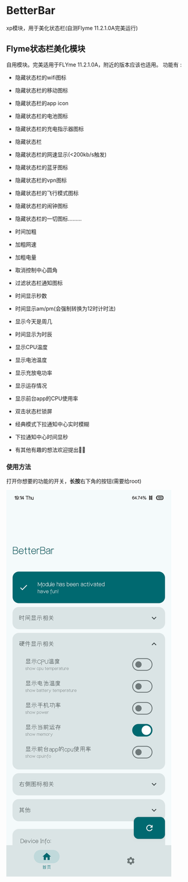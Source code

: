 # BetterBar
xp模块，用于美化状态栏(自测Flyme 11.2.1.0A完美运行)
## Flyme状态栏美化模块

自用模块。完美适用于FLYme 11.2.1.0A，附近的版本应该也适用。
功能有 :

+ 隐藏状态栏的wifi图标

+ 隐藏状态栏的移动图标

+ 隐藏状态栏的app icon

+ 隐藏状态栏的电池图标

+ 隐藏状态栏的充电指示器图标

+ 隐藏状态栏

+ 隐藏状态栏的网速显示(<200kb/s触发)

+ 隐藏状态栏的蓝牙图标

+ 隐藏状态栏的vpn图标

+ 隐藏状态栏的飞行模式图标

+ 隐藏状态栏的闹钟图标

+ 隐藏状态栏的一切图标.........

+ 时间加粗

+ 加粗网速

+ 加粗电量

+ 取消控制中心圆角

+ 过滤状态栏通知图标

+ 时间显示秒数

+ 时间显示am/pm(会强制转换为12时计时法)

+ 显示今天是周几

+ 时间显示为时辰

+ 显示CPU温度

+ 显示电池温度

+ 显示充放电功率

+ 显示运存情况

+ 显示前台app的CPU使用率

+ 双击状态栏锁屏

+ 经典模式下拉通知中心实时模糊

+ 下拉通知中心时间显秒

+ 有其他有趣的想法欢迎提出🥰🥰


### 使用方法

打开你想要的功能的开关，**长按**右下角的按钮(需要给root)

![show](https://github.com/SoyBeanMilkx/BetterBar/blob/main/art/shows.png)
